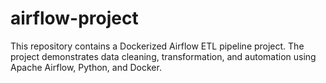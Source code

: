 # airflow-project
This repository contains a Dockerized Airflow ETL pipeline project. The project demonstrates data cleaning, transformation, and automation using Apache Airflow, Python, and Docker.
